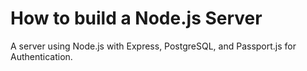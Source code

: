 # How to build a Node.js Server

A server using Node.js with Express, PostgreSQL, and Passport.js for Authentication.
